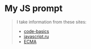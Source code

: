 # My JS prompt

>I take information from these sites:
> - [code-basics](https://ru.code-basics.com/languages/javascript)
>- [javascript.ru](https://learn.javascript.ru/)
> - [ECMA](https://tc39.es/ecma262/)


